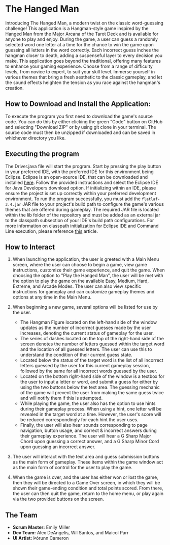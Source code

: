# The Hanged Man

Introducing The Hanged Man, a modern twist on the classic word-guessing challenge! This application is a Hangman-style game inspired by the Hanged Man from the Major Arcana of the Tarot Deck and is available for anyone to play and enjoy. During the game, a user can guess a randomly selected word one letter at a time for the chance to win the game upon guessing all letters in the word correctly. Each incorrect guess inches the hangman closer to death, adding a suspenseful layer to every decision you make. This application goes beyond the traditional, offering many features to enhance your gaming experience. Choose from a range of difficulty levels, from novice to expert, to suit your skill level. Immerse yourself in various themes that bring a fresh aesthetic to the classic gameplay, and let the sound effects heighten the tension as you race against the hangman's creation.

## How to Download and Install the Application:

To execute the program you first need to download the game's source code. You can do this by either clicking the green "Code" button on GitHub and selecting "Download ZIP" or by using git clone in your terminal. The source code must then be unzipped if downloaded and can be saved in whichever directory you like.

## Executing the program

The Driver.java file will start the program. Start by pressing the play button in your preferred IDE, with the preferred IDE for this environment being Eclipse. Eclipse is an open-source IDE, that can be downloaded and installed [here](https://www.eclipse.org/downloads/packages/installer). Follow the provided instructions and select the Eclipse IDE for Java Developers download option. If initializing within an IDE, please ensure the project is set up correctly within your preferred development environment. To run the program successfully, you must add the `flatlaf-3.4.jar` JAR file to your project's build path to configure the game's various themes that are offered during gameplay. The required JAR file is located within the lib folder of the repository and must be added as an external jar to the classpath subsection of your IDE's build path configurations. For more information on classpath initialization for Eclipse IDE and Command Line execution, please reference [this](https://www.geeksforgeeks.org/how-to-add-jar-file-to-classpath-in-java/) article.

## How to Interact

1. When launching the application, the user is greeted with a Main Menu screen, where the user can choose to begin a game, view game instructions, customize their game experience, and quit the game. When choosing the option to "Play the Hanged Man", the user will be met with the option to play the game on the available Easy, Medium, Hard, Extreme, and Arcade Modes. The user can also view specific instructions for gameplay and can customize gameplay themes and options at any time in the Main Menu.

2. When beginning a new game, several options will be listed for use by the user.
   
    - The Hangman Figure located on the left-hand side of the window updates as the number of incorrect guesses made by the user increases, denoting the current status of gameplay for the user.
    - The series of dashes located on the top of the right-hand side of the screen denotes the number of letters guessed within the target word and the location of all guessed letters. The user can use this to understand the condition of their current guess state.
    - Located below the status of the target word is the list of all incorrect letters guessed by the user for this current gameplay session, followed by the same for all incorrect words guessed by the user.
    - Located on the bottom right-hand side of the window is a textbox for the user to input a letter or word, and submit a guess for either by using the two buttons below the text area. The guessing mechanic of the game will prevent the user from making the same guess twice and will notify them if this is attempted.
    - While playing the game, the user also has the option to use hints during their gameplay process. When using a hint, one letter will be revealed in the target word at a time. However, the user's score will be reduced correspondingly for each hint the user uses.
    - Finally, the user will also hear sounds corresponding to page navigation, button usage, and correct & incorrect answers during their gameplay experience. The user will hear a G Sharp Major Chord upon guessing a correct answer, and a G Sharp Minor Cord upon guessing an incorrect answer.
  
3. The user will interact with the text area and guess submission buttons as the main form of gameplay. These items within the game window act as the main form of control for the user to play the game.
      
4. When the game is over, and the user has either won or lost the game, then they will be directed to a Game Over screen, in which they will be shown their game-ending condition and total points scored. From there, the user can then quit the game, return to the home menu, or play again via the two provided buttons on the screen.

## The Team
- **Scrum Master:** Emily Miller
- **Dev Team:** Alex DeAngelis, Wil Santos, and Maicol Parr
- **UI Artist:** Þórunn Cameron
